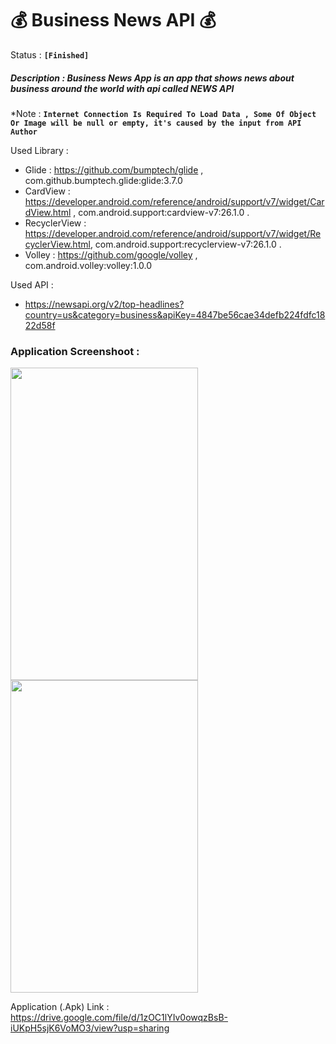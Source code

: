 <h1>&#x1F4B0; Business News API &#x1F4B0;</h1>

Status : <b>`[Finished]`</b>

<h5><b>Description :</b> Business News App is an app that shows news about business around the world with api called NEWS API</h5>

*Note : <b>`Internet Connection Is Required To Load Data , Some Of Object Or Image will be null or empty, it's caused by the input from API Author`</b>

Used Library : 
* Glide : https://github.com/bumptech/glide , com.github.bumptech.glide:glide:3.7.0
* CardView : https://developer.android.com/reference/android/support/v7/widget/CardView.html , com.android.support:cardview-v7:26.1.0 .
* RecyclerView : https://developer.android.com/reference/android/support/v7/widget/RecyclerView.html, com.android.support:recyclerview-v7:26.1.0 .
* Volley : https://github.com/google/volley , com.android.volley:volley:1.0.0

Used API :
* https://newsapi.org/v2/top-headlines?country=us&category=business&apiKey=4847be56cae34defb224fdfc1822d58f

<h3> <b> Application Screenshoot :</b> </h3>

<img src="https://scontent.fsub4-1.fna.fbcdn.net/v/t1.0-9/27867452_1610965772323094_1826160191527889341_n.jpg?_nc_eui2=v1%3AAeEHAaCw_PNAQ5uQdwbtz0GVXkMGa6esevSlECRRiqDQSpqezWdzy0-PT797TsuTu8cmgN6dC70iErjQOXhh3Xv-1B6Imo3mUQmQHVW_U6e4SDNFo0PVCip9_VYXQEJGXdA&oh=075de4eb82727a5b9ecf148dfd26c6e0&oe=5B242303"
height="500px" width="300px"> <img src="https://scontent.fsub4-1.fna.fbcdn.net/v/t1.0-9/27857861_1610965775656427_2093411963552560037_n.jpg?_nc_eui2=v1%3AAeFkc1GrhR6k4AknQ-CmKZvQ5NZgN1K4qb4jbvyO_0Mv5UrSt7SIWdZs0rk-EviLg_V18vOkSOmpkvMzNPymKjWlMzNz7vfWeYQb2KhLcnY2FZx-4_VXNhhGLz8EgwbUBvA&oh=9a146bd81fbc62a3760e28fcfbe02a7e&oe=5B176DAD"
height="500px" width="300px">

Application (.Apk) Link : https://drive.google.com/file/d/1zOC1lYIv0owqzBsB-iUKpH5sjK6VoMO3/view?usp=sharing

